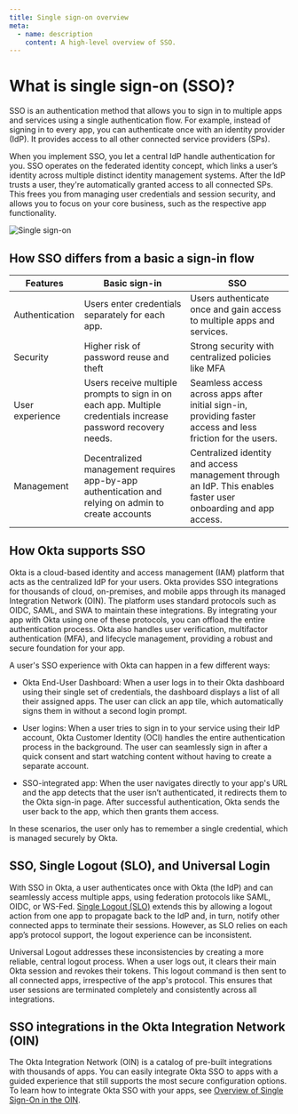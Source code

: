 ```yaml
---
title: Single sign-on overview
meta:
  - name: description
    content: A high-level overview of SSO.
---
```


# What is single sign-on (SSO)?

SSO is an authentication method that allows you to sign in to multiple apps and services using a single authentication flow. For example, instead of signing in to every app, you can authenticate once with an identity provider (IdP). It provides access to all other connected service providers (SPs).

When you implement SSO, you let a central IdP handle authentication for you. SSO operates on the federated identity concept, which links a user’s identity across multiple distinct identity management systems. After the IdP trusts a user, they're automatically granted access to all connected SPs. This frees you from managing user credentials and session security, and allows you to focus on your core business, such as the respective app functionality.

<div class="three-quarter">

![Single sign-on](/img/concepts/sso.png)

</div>

## How SSO differs from a basic a sign-in flow

| Features | Basic sign-in | SSO |
| --- | --- | --- |
| Authentication | Users enter credentials separately for each app. | Users authenticate once and gain access to multiple apps and services. |
| Security | Higher risk of password reuse and theft | Strong security with centralized policies like MFA |
| User experience | Users receive multiple prompts to sign in on each app. Multiple credentials increase password recovery needs. | Seamless access across apps after initial sign-in, providing faster access and less friction for the users.|
| Management | Decentralized management requires app-by-app authentication and relying on admin to create accounts | Centralized identity and access management through an IdP. This enables faster user onboarding and app access. |

## How Okta supports SSO

Okta is a cloud-based identity and access management (IAM) platform that acts as the centralized IdP for your users. Okta provides SSO integrations for thousands of cloud, on-premises, and mobile apps through its managed Integration Network (OIN). The platform uses standard protocols such as OIDC, SAML, and SWA to maintain these integrations. By integrating your app with Okta using one of these protocols, you can offload the entire authentication process.
Okta also handles user verification, multifactor authentication (MFA), and lifecycle management, providing a robust and secure foundation for your app.

A user's SSO experience with Okta can happen in a few different ways:

* Okta End-User Dashboard: When a user logs in to their Okta dashboard using their single set of credentials, the dashboard displays a list of all their assigned apps. The user can click an app tile, which automatically signs them in without a second login prompt.

* User logins: When a user tries to sign in to your service using their IdP account, Okta Customer Identity (OCI) handles the entire authentication process in the background. The user can seamlessly sign in after a quick consent and start watching content without having to create a separate account.

* SSO-integrated app: When the user navigates directly to your app's URL and the app detects that the user isn’t authenticated, it redirects them to the Okta sign-in page. After successful authentication, Okta sends the user back to the app, which then grants them access.

In these scenarios, the user only has to remember a single credential, which is managed securely by Okta.

## SSO, Single Logout (SLO), and Universal Login

With SSO in Okta, a user authenticates once with Okta (the IdP) and can seamlessly access multiple apps, using federation protocols like SAML, OIDC, or WS-Fed. [​Single Logout (SLO)](https://developer.okta.com/docs/guides/single-logout/saml2/main/) extends this by allowing a logout action from one app to propagate back to the IdP and, in turn, notify other connected apps to terminate their sessions. However, as SLO relies on each app’s protocol support, the logout experience can be inconsistent.

Universal Logout addresses these inconsistencies by creating a more reliable, central logout process. When a user logs out, it clears their main Okta session and revokes their tokens. This logout command is then sent to all connected apps, irrespective of the app's protocol. This ensures that user sessions are terminated completely and consistently across all integrations.

## SSO integrations in the Okta Integration Network (OIN)

The Okta Integration Network (OIN) is a catalog of pre-built integrations with thousands of apps. You can easily integrate Okta SSO to apps with a guided experience that still supports the most secure configuration options. To learn how to integrate Okta SSO with your apps, see [Overview of Single Sign-On in the OIN](https://developer.okta.com/docs/guides/oin-sso-overview/).

